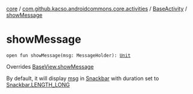 [core](../../index.md) / [com.github.kacso.androidcommons.core.activities](../index.md) / [BaseActivity](index.md) / [showMessage](./show-message.md)

# showMessage

`open fun showMessage(msg: MessageHolder): `[`Unit`](https://kotlinlang.org/api/latest/jvm/stdlib/kotlin/-unit/index.html)

Overrides [BaseView.showMessage](../../com.github.kacso.androidcommons.core.views/-base-view/show-message.md)

By default, it will display [msg](show-message.md#com.github.kacso.androidcommons.core.activities.BaseActivity$showMessage(com.github.kacso.androidcommons.data.MessageHolder)/msg) in [Snackbar](#) with duration set to [Snackbar.LENGTH_LONG](#)

